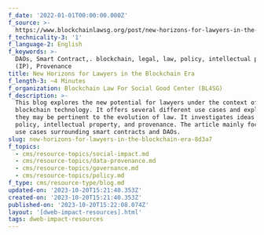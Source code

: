 ```yaml
---
f_date: '2022-01-01T00:00:00.000Z'
f_source: >-
  https://www.blockchainlawsg.org/post/new-horizons-for-lawyers-in-the-blockchain-era
f_technicality-3: '1'
f_language-2: English
f_keywords: >-
  DAOs, Smart Contract,. blockchain, legal, law, policy, intellectual property
  (IP), Provenance
title: New Horizons for Lawyers in the Blockchain Era
f_length-3: ~4 Minutes
f_organization: Blockchain Law For Social Good Center (BL4SG)
f_description: >-
  This blog explores the new potential for lawyers under the context of
  blockchain technology. It offers several different use cases and explains how
  they may be pertinent to the evolution of law. It investigates ideas like
  policy, intellectual property, and provenance. The article mainly focuses on
  use cases surrounding smart contracts and DAOs.
slug: new-horizons-for-lawyers-in-the-blockchain-era-8d3a7
f_topics:
  - cms/resource-topics/social-impact.md
  - cms/resource-topics/data-provenance.md
  - cms/resource-topics/governance.md
  - cms/resource-topics/policy.md
f_type: cms/resource-type/blog.md
updated-on: '2023-10-20T15:21:40.353Z'
created-on: '2023-10-20T15:21:40.353Z'
published-on: '2023-10-20T15:22:08.074Z'
layout: '[dweb-impact-resources].html'
tags: dweb-impact-resources
---
```



